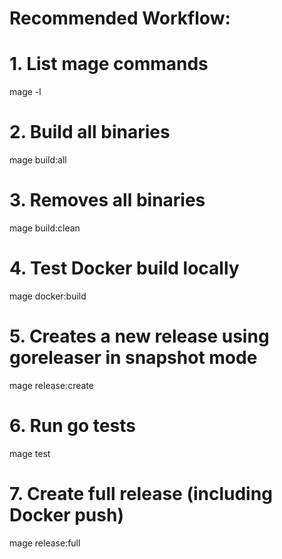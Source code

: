 # Recommended Workflow:
# 1. List mage commands
mage -l
# 2. Build all binaries
mage build:all         
# 3. Removes all binaries
mage build:clean       
# 4. Test Docker build locally
mage docker:build      
# 5. Creates a new release using goreleaser in snapshot mode
mage release:create    
# 6. Run go tests
mage test        
# 7. Create full release (including Docker push)
mage release:full      